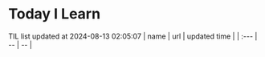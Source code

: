 # Today I Learn 
TIL list updated at 2024-08-13 02:05:07
| name | url | updated time |
| :--- | -- | -- |
